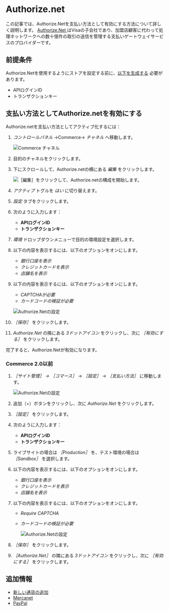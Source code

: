 # Authorize.net

この記事では、Authorize.Netを支払い方法として有効にする方法について詳しく説明します。 [ Authorize.Net ](https://www.authorize.net/about-us/)はVisaの子会社であり、加盟店顧客に代わって処理ネットワークへの数十億件の取引の送信を管理する支払いゲートウェイサービスのプロバイダーです。

## 前提条件

Authorize.Netを使用するようにストアを設定する前に、[以下を生成する](https://support.authorize.net/s/article/How-do-I-obtain-my-API-Login-ID-and-Transaction-Key) 必要があります。

* APIログインID
* トランザクションキー

## 支払い方法としてAuthorize.netを有効にする

Authorize.netを支払い方法としてアクティブ化するには：

1. _コントロールパネル_ →Commerce→ _チャネル_ へ移動します。

    ![Commerce チャネル](./authorize.net/images/03.png)

1. 目的のチャネルをクリックします。
1. 下にスクロールして、Authorize.netの横にある _編集_ をクリックします。

    ![［編集］をクリックして、Authorize.netの構成を開始します。](./authorize.net/images/04.png)

1. _アクティブ_ トグルを _はい_ に切り替えます。
1. _設定_ タブをクリックします。
1. 次のように入力します：
    * **APIログインID**
    * **トランザクションキー**
1. _環境_ ドロップダウンメニューで目的の環境設定を選択します。
1. 以下の内容を表示するには、以下のオプションをオンにします。
    * _銀行口座を表示_
    * _クレジットカードを表示_
    * _店舗名を表示_
1. 以下の内容を表示するには、以下のオプションをオンにします。
    * _CAPTCHAが必要_
    * _カードコードの検証が必要_

     ![Authorize.Netの設定](./authorize.net/images/01.png)

1. _［保存］_ をクリックします。
1. _Authorize.Net_ の隣にある _3ドットアイコン_ をクリックし、次に _［有効にする］_ をクリックします。

完了すると、Authorize.Netが有効になります。

### Commerce 2.0以前

1. _［サイト管理］ → ［コマース］ → ［設定］ → ［支払い方法］_ に移動します。

    ![Authorize.Netの設定](./authorize.net/images/05.png)

1. 追加（+）ボタンをクリックし、次に _Authorize.Net_ をクリックします。
1. _［設定］_ をクリックします。
1. 次のように入力します：
    * **APIログインID**
    * **トランザクションキー**
1. ライブサイトの場合は _［Production］_ を、テスト環境の場合は _［Sandbox］_ を選択します。
1. 以下の内容を表示するには、以下のオプションをオンにします。
    * _銀行口座を表示_
    * _クレジットカードを表示_
    * _店舗名を表示_
1. 以下の内容を表示するには、以下のオプションをオンにします。
    * _Require CAPTCHA_
    * _カードコードの検証が必要_

       ![Authorize.Netの設定](./authorize.net/images/02.png)

1. _［保存］_ をクリックします。
1. _［Authorize.Net］_ の隣にある _3ドットアイコン_ をクリックし、次に _［有効にする］_ をクリックします。

## 追加情報

* [新しい通貨の追加](../currencies/adding-a-new-currency.md)
* [Mercanet](./mercanet.md)
* [PayPal](./paypal.md)
